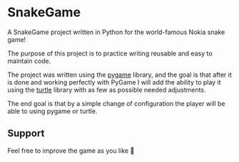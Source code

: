 # SnakeGame
A SnakeGame project written in Python for the world-famous Nokia snake game!

The purpose of this project is to practice writing reusable and easy to maintain code.

The project was written using the [pygame](https://www.pygame.org/docs/) library, and the goal is that after it is done
and working perfectly with PyGame I will add the ability to play it using the
[turtle](https://docs.python.org/3/library/turtle.html) library with as few as possible needed adjustments.

The end goal is that by a simple change of configuration the player will be able to using pygame or turtle.

## Support
Feel free to improve the game as you like :pray:
